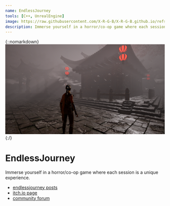 ```yaml
---
name: EndlessJourney
tools: [C++, UnrealEngine]
image: https://raw.githubusercontent.com/X-R-G-B/X-R-G-B.github.io/refs/heads/main/__assets/endless_journey.png
description: Immerse yourself in a horror/co-op game where each session is a unique experience.
---
```


{::nomarkdown}<img src="https://raw.githubusercontent.com/X-R-G-B/X-R-G-B.github.io/refs/heads/main/__assets/_projects/EndlessJourney/banner.png">{:/}

# EndlessJourney

Immerse yourself in a horror/co-op game where each session is a unique experience.

- [endlessjourney posts](https://x-r-g-b.github.io/blog/tags#endlessjourney)
- [itch.io page](https://xlrgb.itch.io/endless-journey)
- [community forum](https://xlrgb.itch.io/endless-journey/community)
